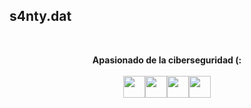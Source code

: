 ## s4nty.dat
<br>           
  
  <p align="center">
    <b>Apasionado de la ciberseguridad (:</b>
    <br>
    <br>
  <img src="https://i.pinimg.com/564x/6a/10/c8/6a10c8f8335b6e00a3997914b9bb7b1f.jpg" width ="35"><img src="https://i.pinimg.com/564x/0e/2d/8a/0e2d8aa3eda96247abb579ea17aed28a.jpg" width="35"><img src="https://i.pinimg.com/564x/93/5b/6c/935b6cff00a075888f4702a19e1d77c3.jpg" width="35"><img src="https://i.pinimg.com/564x/b1/bc/e9/b1bce9e90117c8ec9aab42c93abb906c.jpg" width="35"><br><br>
  <!--<img src="https://media3.giphy.com/media/HoffxyN8ghVuw/giphy.gif?cid=ecf05e47609dkodkg5coh94l5bknw6n2thywldr9c8ubgztd&rid=giphy.gif&ct=g" /><br><br>
</p>
<br>
<!--
**wh0isSanty/wh0isSanty** is a ✨ _special_ ✨ repository because its `README.md` (this file) appears on your GitHub profile.

Here are some ideas to get you started:

- 🔭 I’m currently working on ...
- 🌱 I’m currently learning ...
- 👯 I’m looking to collaborate on ...
- 🤔 I’m looking for help with ...
- 💬 Ask me about ...
- 📫 How to reach me: ...
- 😄 Pronouns: ...
- ⚡ Fun fact: ...
-->

